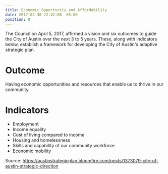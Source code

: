```yaml
---
title: Economic Opportunity and Affordability
date: 2017-04-30 22:42:00 -05:00
position: 0
---
```


The Council on April 5, 2017, affirmed a vision and six outcomes to guide the City of Austin over the next 3 to 5 years. These, along with indicators below, establish a framework for developing the City of Austin's adaptive strategic plan.

# Outcome
Having economic opportunities and resources that enable us to thrive in our community.

# Indicators

* Employment
* Income equality
* Cost of living compared to income
* Housing and homelessness
* Skills and capability of our community workforce
* Economic mobility

Source: https://austinstrategicplan.bloomfire.com/posts/1373079-city-of-austin-strategic-direction